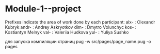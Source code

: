 # Module-1--project
Prefixes indicate the area of work done by each participant:
alx- : Olexandr Kubryk
andr- : Andrey Askryotkov
dim- : Dmytro Volunchyc 
kos- : Kostiantyn Melnyk
val- : Valeriia Hudkova
yul- : Yuliya Sushko


для запуска компиляции страниц
pug -w src/pages/page_name.pug -o pages


